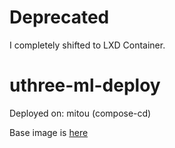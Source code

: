 # Deprecated
I completely shifted to LXD Container.

# uthree-ml-deploy
Deployed on: mitou (compose-cd)

Base image is [here](https://github.com/yanorei32/uthree-ml-image)

